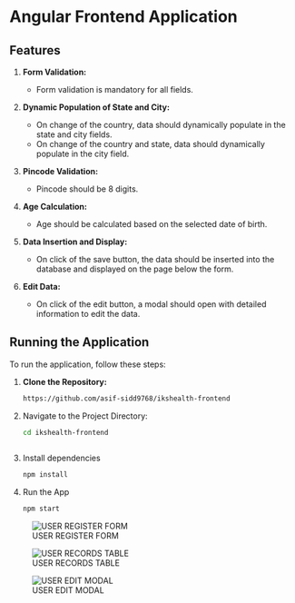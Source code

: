 # Angular Frontend Application

## Features

1. **Form Validation:**
   - Form validation is mandatory for all fields.

2. **Dynamic Population of State and City:**
   - On change of the country, data should dynamically populate in the state and city fields.
   - On change of the country and state, data should dynamically populate in the city field.

3. **Pincode Validation:**
   - Pincode should be 8 digits.

4. **Age Calculation:**
   - Age should be calculated based on the selected date of birth.

5. **Data Insertion and Display:**
   - On click of the save button, the data should be inserted into the database and displayed on the page below the form.

6. **Edit Data:**
   - On click of the edit button, a modal should open with detailed information to edit the data.

## Running the Application

To run the application, follow these steps:

1. **Clone the Repository:**
   ```bash
   https://github.com/asif-sidd9768/ikshealth-frontend
2. Navigate to the Project Directory:
   ```bash
   cd ikshealth-frontend
  
3. Install dependencies
   ```bash
   npm install

4. Run the App
   ```bash
   npm start


<figure>
  <img
  src="https://i.ibb.co/QNFyC1q/Screenshot-2023-12-30-at-5-42-48-PM.png"
  alt="USER REGISTER FORM">
  <figcaption>USER REGISTER FORM</figcaption>
</figure>


<figure>
  <img
  src="https://i.ibb.co/DYcjkDh/Screenshot-2023-12-30-at-5-42-55-PM.png"
  alt="USER RECORDS TABLE">
  <figcaption>USER RECORDS TABLE</figcaption>
</figure>


<figure>
  <img
  src="https://i.ibb.co/JHPg2MF/Screenshot-2023-12-30-at-5-43-01-PM.png"
  alt="USER EDIT MODAL">
  <figcaption>USER EDIT MODAL</figcaption>
</figure>

